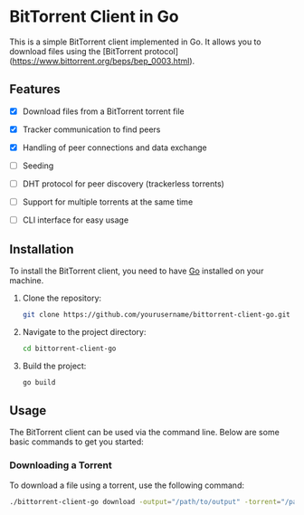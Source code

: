 # BitTorrent Client in Go

This is a simple BitTorrent client implemented in Go. It allows you to download files using the [BitTorrent protocol] (https://www.bittorrent.org/beps/bep_0003.html).

## Features

- [x] Download files from a BitTorrent torrent file
- [x] Tracker communication to find peers
- [x] Handling of peer connections and data exchange
- [ ] Seeding
- [ ] DHT protocol for peer discovery (trackerless torrents)
- [ ] Support for multiple torrents at the same time
- [ ] CLI interface for easy usage


## Installation

To install the BitTorrent client, you need to have [Go](https://golang.org/doc/install) installed on your machine.

1. Clone the repository:
    ```sh
    git clone https://github.com/yourusername/bittorrent-client-go.git
    ```
2. Navigate to the project directory:
    ```sh
    cd bittorrent-client-go
    ```
3. Build the project:
    ```sh
    go build
    ```

## Usage

The BitTorrent client can be used via the command line. Below are some basic commands to get you started:

### Downloading a Torrent

To download a file using a torrent, use the following command:

```sh
./bittorrent-client-go download -output="/path/to/output" -torrent="/path/to/torrent/file"
